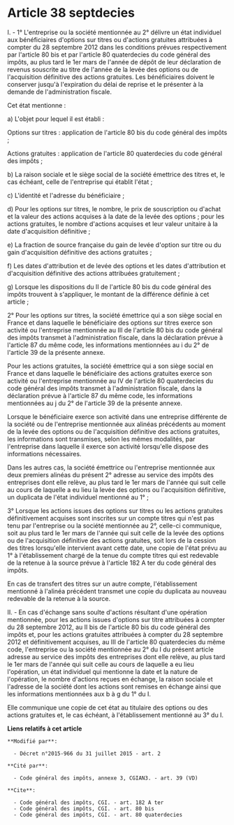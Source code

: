 # Article 38 septdecies

I. - 1° L'entreprise ou la société mentionnée au 2° délivre un état individuel aux bénéficiaires d'options sur titres ou
d'actions gratuites attribuées à compter du 28 septembre 2012 dans les conditions prévues respectivement par l'article 80 bis
et par l'article 80 quaterdecies du code général des impôts, au plus tard le 1er mars de l'année de dépôt de leur déclaration
de revenus souscrite au titre de l'année de la levée des options ou de l'acquisition définitive des actions gratuites. Les
bénéficiaires doivent le conserver jusqu'à l'expiration du délai de reprise et le présenter à la demande de l'administration
fiscale.

Cet état mentionne :

a) L'objet pour lequel il est établi :

Options sur titres : application de l'article 80 bis du code général des impôts ;

Actions gratuites : application de l'article 80 quaterdecies du code général des impôts ;

b) La raison sociale et le siège social de la société émettrice des titres et, le cas échéant, celle de l'entreprise qui
établit l'état ;

c) L'identité et l'adresse du bénéficiaire ;

d) Pour les options sur titres, le nombre, le prix de souscription ou d'achat et la valeur des actions acquises à la date de
la levée des options ; pour les actions gratuites, le nombre d'actions acquises et leur valeur unitaire à la date
d'acquisition définitive ;

e) La fraction de source française du gain de levée d'option sur titre ou du gain d'acquisition définitive des actions
gratuites ;

f) Les dates d'attribution et de levée des options et les dates d'attribution et d'acquisition définitive des actions
attribuées gratuitement ;

g) Lorsque les dispositions du II de l'article 80 bis du code général des impôts trouvent à s'appliquer, le montant de la
différence définie à cet article ;

2° Pour les options sur titres, la société émettrice qui a son siège social en France et dans laquelle le bénéficiaire des
options sur titres exerce son activité ou l'entreprise mentionnée au III de l'article 80 bis du code général des impôts
transmet à l'administration fiscale, dans la déclaration prévue à l'article 87 du même code, les informations mentionnées au
i du 2° de l'article 39 de la présente annexe.

Pour les actions gratuites, la société émettrice qui a son siège social en France et dans laquelle le bénéficiaire des
actions gratuites exerce son activité ou l'entreprise mentionnée au IV de l'article 80 quaterdecies du code général des
impôts transmet à l'administration fiscale, dans la déclaration prévue à l'article 87 du même code, les informations
mentionnées au j du 2° de l'article 39 de la présente annexe.

Lorsque le bénéficiaire exerce son activité dans une entreprise différente de la société ou de l'entreprise mentionnée aux
alinéas précédents au moment de la levée des options ou de l'acquisition définitive des actions gratuites, les informations
sont transmises, selon les mêmes modalités, par l'entreprise dans laquelle il exerce son activité lorsqu'elle dispose des
informations nécessaires.

Dans les autres cas, la société émettrice ou l'entreprise mentionnée aux deux premiers alinéas du présent 2° adresse au
service des impôts des entreprises dont elle relève, au plus tard le 1er mars de l'année qui suit celle au cours de laquelle
a eu lieu la levée des options ou l'acquisition définitive, un duplicata de l'état individuel mentionné au 1° ;

3° Lorsque les actions issues des options sur titres ou les actions gratuites définitivement acquises sont inscrites sur un
compte titres qui n'est pas tenu par l'entreprise ou la société mentionnée au 2°, celle-ci communique, soit au plus tard le
1er mars de l'année qui suit celle de la levée des options ou de l'acquisition définitive des actions gratuites, soit lors de
la cession des titres lorsqu'elle intervient avant cette date, une copie de l'état prévu au 1° à l'établissement chargé de la
tenue du compte titres qui est redevable de la retenue à la source prévue à l'article 182 A ter du code général des impôts.

En cas de transfert des titres sur un autre compte, l'établissement mentionné à l'alinéa précédent transmet une copie du
duplicata au nouveau redevable de la retenue à la source.

II. - En cas d'échange sans soulte d'actions résultant d'une opération mentionnée, pour les actions issues d'options sur
titre attribuées à compter du 28 septembre 2012, au II bis de l'article 80 bis du code général des impôts et, pour les
actions gratuites attribuées à compter du 28 septembre 2012 et définitivement acquises, au III de l'article 80 quaterdecies
du même code, l'entreprise ou la société mentionnée au 2° du I du présent article adresse au service des impôts des
entreprises dont elle relève, au plus tard le 1er mars de l'année qui suit celle au cours de laquelle a eu lieu l'opération,
un état individuel qui mentionne la date et la nature de l'opération, le nombre d'actions reçues en échange, la raison
sociale et l'adresse de la société dont les actions sont remises en échange ainsi que les informations mentionnées aux b à g
du 1° du I.

Elle communique une copie de cet état au titulaire des options ou des actions gratuites et, le cas échéant, à l'établissement
mentionné au 3° du I.

**Liens relatifs à cet article**

	**Modifié par**:

	  - Décret n°2015-966 du 31 juillet 2015 - art. 2

	**Cité par**:

	  - Code général des impôts, annexe 3, CGIAN3. - art. 39 (VD)

	**Cite**:

	  - Code général des impôts, CGI. - art. 182 A ter
	  - Code général des impôts, CGI. - art. 80 bis
	  - Code général des impôts, CGI. - art. 80 quaterdecies
